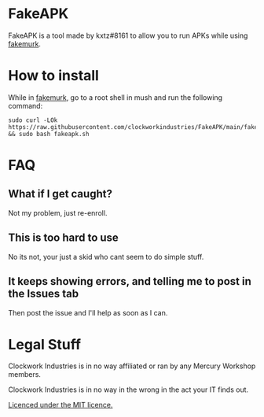 # FakeAPK
FakeAPK is a tool made by kxtz#8161 to allow you to run APKs while using [fakemurk](https://github.com/MercuryWorkshop/fakemurk).

# How to install

While in [fakemurk](https://github.com/MercuryWorkshop/fakemurk), go to a root shell in mush and run the following command:
```
sudo curl -LOk https://raw.githubusercontent.com/clockworkindustries/FakeAPK/main/fakeapk.sh && sudo bash fakeapk.sh
```

# FAQ

## What if I get caught?
Not my problem, just re-enroll.

## This is too hard to use
No its not, your just a skid who cant seem to do simple stuff.

## It keeps showing errors, and telling me to post in the Issues tab
Then post the issue and I'll help as soon as I can.


# Legal Stuff
Clockwork Industries is in no way affiliated or ran by any Mercury Workshop members.

Clockwork Industries is in no way in the wrong in the act your IT finds out.

[Licenced under the MIT licence.](https://github.com/clockworkindustries/FakeAPK/blob/main/LICENCE)
